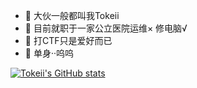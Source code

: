 - 👋 大伙一般都叫我Tokeii
- 👀 目前就职于一家公立医院运维× 修电脑√
- 🌱 打CTF只是爱好而已
- 💞️ 单身··呜呜


[![Tokeii's GitHub stats](https://github-readme-stats.vercel.app/api?username=Tokeii0)](https://github.com/anuraghazra/github-readme-stats)
